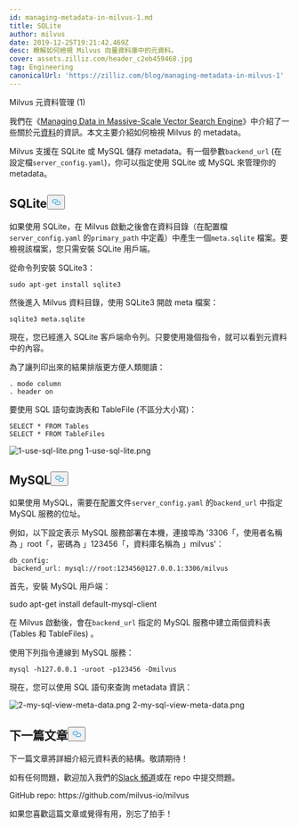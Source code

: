 ```yaml
---
id: managing-metadata-in-milvus-1.md
title: SQLite
author: milvus
date: 2019-12-25T19:21:42.469Z
desc: 瞭解如何檢視 Milvus 向量資料庫中的元資料。
cover: assets.zilliz.com/header_c2eb459468.jpg
tag: Engineering
canonicalUrl: 'https://zilliz.com/blog/managing-metadata-in-milvus-1'
---
```

<custom-h1>Milvus 元資料管理 (1)</custom-h1><p>我們在《<a href="https://medium.com/@milvusio/managing-data-in-massive-scale-vector-search-engine-db2e8941ce2f">Managing Data in Massive-Scale Vector Search Engine</a>》中介紹了一些關於元<a href="https://medium.com/@milvusio/managing-data-in-massive-scale-vector-search-engine-db2e8941ce2f">資料</a>的資訊。本文主要介紹如何檢視 Milvus 的 metadata。</p>
<p>Milvus 支援在 SQLite 或 MySQL 儲存 metadata。有一個參數<code translate="no">backend_url</code> (在設定檔<code translate="no">server_config.yaml</code>)，你可以指定使用 SQLite 或 MySQL 來管理你的 metadata。</p>
<h2 id="SQLite" class="common-anchor-header">SQLite<button data-href="#SQLite" class="anchor-icon" translate="no">
      <svg translate="no"
        aria-hidden="true"
        focusable="false"
        height="20"
        version="1.1"
        viewBox="0 0 16 16"
        width="16"
      >
        <path
          fill="#0092E4"
          fill-rule="evenodd"
          d="M4 9h1v1H4c-1.5 0-3-1.69-3-3.5S2.55 3 4 3h4c1.45 0 3 1.69 3 3.5 0 1.41-.91 2.72-2 3.25V8.59c.58-.45 1-1.27 1-2.09C10 5.22 8.98 4 8 4H4c-.98 0-2 1.22-2 2.5S3 9 4 9zm9-3h-1v1h1c1 0 2 1.22 2 2.5S13.98 12 13 12H9c-.98 0-2-1.22-2-2.5 0-.83.42-1.64 1-2.09V6.25c-1.09.53-2 1.84-2 3.25C6 11.31 7.55 13 9 13h4c1.45 0 3-1.69 3-3.5S14.5 6 13 6z"
        ></path>
      </svg>
    </button></h2><p>如果使用 SQLite，在 Milvus 啟動之後會在資料目錄（在配置檔<code translate="no">server_config.yaml</code> 的<code translate="no">primary_path</code> 中定義）中產生一個<code translate="no">meta.sqlite</code> 檔案。要檢視該檔案，您只需安裝 SQLite 用戶端。</p>
<p>從命令列安裝 SQLite3：</p>
<pre><code translate="no">sudo apt-get install sqlite3
</code></pre>
<p>然後進入 Milvus 資料目錄，使用 SQLite3 開啟 meta 檔案：</p>
<pre><code translate="no">sqlite3 meta.sqlite
</code></pre>
<p>現在，您已經進入 SQLite 客戶端命令列。只要使用幾個指令，就可以看到元資料中的內容。</p>
<p>為了讓列印出來的結果排版更方便人類閱讀：</p>
<pre><code translate="no">. mode column
. header on
</code></pre>
<p>要使用 SQL 語句查詢表和 TableFile (不區分大小寫)：</p>
<pre><code translate="no">SELECT * FROM Tables
SELECT * FROM TableFiles
</code></pre>
<p>
  
   <span class="img-wrapper"> <img translate="no" src="https://assets.zilliz.com/1_use_sql_lite_2418fc1787.png" alt="1-use-sql-lite.png" class="doc-image" id="1-use-sql-lite.png" />
   </span> <span class="img-wrapper"> <span>1-use-sql-lite.png</span> </span></p>
<h2 id="MySQL" class="common-anchor-header">MySQL<button data-href="#MySQL" class="anchor-icon" translate="no">
      <svg translate="no"
        aria-hidden="true"
        focusable="false"
        height="20"
        version="1.1"
        viewBox="0 0 16 16"
        width="16"
      >
        <path
          fill="#0092E4"
          fill-rule="evenodd"
          d="M4 9h1v1H4c-1.5 0-3-1.69-3-3.5S2.55 3 4 3h4c1.45 0 3 1.69 3 3.5 0 1.41-.91 2.72-2 3.25V8.59c.58-.45 1-1.27 1-2.09C10 5.22 8.98 4 8 4H4c-.98 0-2 1.22-2 2.5S3 9 4 9zm9-3h-1v1h1c1 0 2 1.22 2 2.5S13.98 12 13 12H9c-.98 0-2-1.22-2-2.5 0-.83.42-1.64 1-2.09V6.25c-1.09.53-2 1.84-2 3.25C6 11.31 7.55 13 9 13h4c1.45 0 3-1.69 3-3.5S14.5 6 13 6z"
        ></path>
      </svg>
    </button></h2><p>如果使用 MySQL，需要在配置文件<code translate="no">server_config.yaml</code> 的<code translate="no">backend_url</code> 中指定 MySQL 服務的位址。</p>
<p>例如，以下設定表示 MySQL 服務部署在本機，連接埠為 '3306「，使用者名稱為 」root「，密碼為 」123456「，資料庫名稱為 」milvus'：</p>
<pre><code translate="no">db_config:
 backend_url: mysql://root:123456@127.0.0.1:3306/milvus
</code></pre>
<p>首先，安裝 MySQL 用戶端：</p>
<p>sudo apt-get install default-mysql-client</p>
<p>在 Milvus 啟動後，會在<code translate="no">backend_url</code> 指定的 MySQL 服務中建立兩個資料表 (Tables 和 TableFiles) 。</p>
<p>使用下列指令連線到 MySQL 服務：</p>
<pre><code translate="no">mysql -h127.0.0.1 -uroot -p123456 -Dmilvus
</code></pre>
<p>現在，您可以使用 SQL 語句來查詢 metadata 資訊：</p>
<p>
  
   <span class="img-wrapper"> <img translate="no" src="https://assets.zilliz.com/2_my_sql_view_meta_data_c871735349.png" alt="2-my-sql-view-meta-data.png" class="doc-image" id="2-my-sql-view-meta-data.png" />
   </span> <span class="img-wrapper"> <span>2-my-sql-view-meta-data.png</span> </span></p>
<h2 id="What’s-coming-next" class="common-anchor-header">下一篇文章<button data-href="#What’s-coming-next" class="anchor-icon" translate="no">
      <svg translate="no"
        aria-hidden="true"
        focusable="false"
        height="20"
        version="1.1"
        viewBox="0 0 16 16"
        width="16"
      >
        <path
          fill="#0092E4"
          fill-rule="evenodd"
          d="M4 9h1v1H4c-1.5 0-3-1.69-3-3.5S2.55 3 4 3h4c1.45 0 3 1.69 3 3.5 0 1.41-.91 2.72-2 3.25V8.59c.58-.45 1-1.27 1-2.09C10 5.22 8.98 4 8 4H4c-.98 0-2 1.22-2 2.5S3 9 4 9zm9-3h-1v1h1c1 0 2 1.22 2 2.5S13.98 12 13 12H9c-.98 0-2-1.22-2-2.5 0-.83.42-1.64 1-2.09V6.25c-1.09.53-2 1.84-2 3.25C6 11.31 7.55 13 9 13h4c1.45 0 3-1.69 3-3.5S14.5 6 13 6z"
        ></path>
      </svg>
    </button></h2><p>下一篇文章將詳細介紹元資料表的結構。敬請期待！</p>
<p>如有任何問題，歡迎加入我們的<a href="https://join.slack.com/t/milvusio/shared_invite/enQtNzY1OTQ0NDI3NjMzLWNmYmM1NmNjOTQ5MGI5NDhhYmRhMGU5M2NhNzhhMDMzY2MzNDdlYjM5ODQ5MmE3ODFlYzU3YjJkNmVlNDQ2ZTk">Slack 頻道</a>或在 repo 中提交問題。</p>
<p>GitHub repo: https://github.com/milvus-io/milvus</p>
<p>如果您喜歡這篇文章或覺得有用，別忘了拍手！</p>
